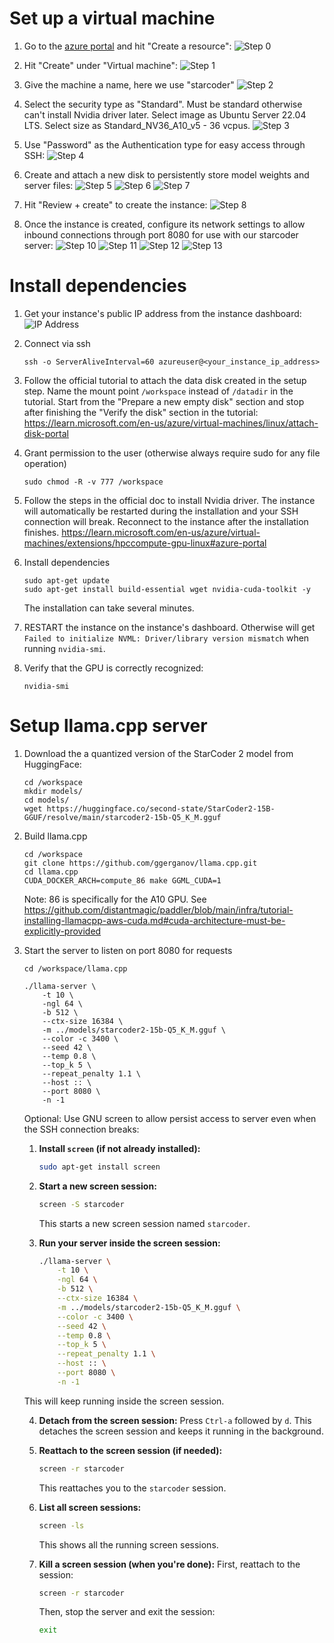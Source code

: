 
# Set up a virtual machine

1. Go to the [azure portal](portal.azure.com) and hit "Create a resource":
![Step 0](images/0_create_a_resource.png)

2. Hit "Create" under "Virtual machine":
![Step 1](images/1_virtual_machine_create.png)

3. Give the machine a name, here we use "starcoder"
![Step 2](images/2_virtual_machine_name.png)

4. Select the security type as "Standard". Must be standard otherwise can't install Nvidia driver later. Select image as Ubuntu Server 22.04 LTS. Select size as Standard_NV36_A10_v5 - 36 vcpus.
![Step 3](images/3_virtual_machine_security_type_image_size.png)

5. Use "Password" as the Authentication type for easy access through SSH:
![Step 4](images/4_virtual_machine_authentication_type.png)

6. Create and attach a new disk to persistently store model weights and server files:
![Step 5](images/5_virtual_machine_create_and_attach_a_new_disk.png)
![Step 6](images/6_virtual_machine_create_a_new_disk_change_size.png)
![Step 7](images/7_virtual_machine_select_a_disk_size.png)

7. Hit "Review + create" to create the instance:
![Step 8](images/8_virtual_machine_review_and_create.png)

8. Once the instance is created, configure its network settings to allow inbound connections through port 8080 for use with our starcoder server:
![Step 10](images/10_virtual_machine_network_settings.png)
![Step 11](images/11_virtual_machine_create_port_rule.png)
![Step 12](images/12_virtual_machine_inbound_port_rule.png)
![Step 13](images/13_virtual_machine_add_inbound_security_rule.png)

# Install dependencies

1. Get your instance's public IP address from the instance dashboard:
![IP Address](images/9_virtual_machine_public_ip_address.png)

2. Connect via ssh
    ```
    ssh -o ServerAliveInterval=60 azureuser@<your_instance_ip_address>
    ```

3. Follow the official tutorial to attach the data disk created in the setup step. Name the mount point `/workspace` instead of `/datadir` in the tutorial. Start from the "Prepare a new empty disk" section and stop after finishing the "Verify the disk" section in the tutorial:
https://learn.microsoft.com/en-us/azure/virtual-machines/linux/attach-disk-portal

4. Grant permission to the user (otherwise always require sudo for any file operation)
    ```
    sudo chmod -R -v 777 /workspace
    ```

5. Follow the steps in the official doc to install Nvidia driver. The instance will automatically be restarted during the installation and your SSH connection will break. Reconnect to the instance after the installation finishes.
    https://learn.microsoft.com/en-us/azure/virtual-machines/extensions/hpccompute-gpu-linux#azure-portal

6. Install dependencies
    ```
    sudo apt-get update
    sudo apt-get install build-essential wget nvidia-cuda-toolkit -y
    ```
    The installation can take several minutes.

7. RESTART the instance on the instance's dashboard. Otherwise will get `Failed to initialize NVML: Driver/library version mismatch` when running `nvidia-smi`.

8. Verify that the GPU is correctly recognized:
    ```
    nvidia-smi
    ```

# Setup llama.cpp server
1. Download the a quantized version of the StarCoder 2 model from HuggingFace:
    ```
    cd /workspace
    mkdir models/
    cd models/
    wget https://huggingface.co/second-state/StarCoder2-15B-GGUF/resolve/main/starcoder2-15b-Q5_K_M.gguf
    ```
2. Build llama.cpp
    ```
    cd /workspace
    git clone https://github.com/ggerganov/llama.cpp.git
    cd llama.cpp
    CUDA_DOCKER_ARCH=compute_86 make GGML_CUDA=1
    ```

    Note: 86 is specifically for the A10 GPU. See https://github.com/distantmagic/paddler/blob/main/infra/tutorial-installing-llamacpp-aws-cuda.md#cuda-architecture-must-be-explicitly-provided

3. Start the server to listen on port 8080 for requests
    ```
    cd /workspace/llama.cpp

    ./llama-server \
        -t 10 \
        -ngl 64 \
        -b 512 \
        --ctx-size 16384 \
        -m ../models/starcoder2-15b-Q5_K_M.gguf \
        --color -c 3400 \
        --seed 42 \
        --temp 0.8 \
        --top_k 5 \
        --repeat_penalty 1.1 \
        --host :: \
        --port 8080 \
        -n -1
    ```

    Optional: Use GNU screen to allow persist access to server even when the SSH connection breaks:

    1. **Install `screen` (if not already installed):**
        ```sh
        sudo apt-get install screen
        ```

    2. **Start a new screen session:**
        ```sh
        screen -S starcoder
        ```
        This starts a new screen session named `starcoder`.

    3. **Run your server inside the screen session:**
        ```sh
        ./llama-server \
            -t 10 \
            -ngl 64 \
            -b 512 \
            --ctx-size 16384 \
            -m ../models/starcoder2-15b-Q5_K_M.gguf \
            --color -c 3400 \
            --seed 42 \
            --temp 0.8 \
            --top_k 5 \
            --repeat_penalty 1.1 \
            --host :: \
            --port 8080 \
            -n -1
        ```
    This will keep running inside the screen session.

    4. **Detach from the screen session:**
        Press `Ctrl-a` followed by `d`. This detaches the screen session and keeps it running in the background.

    5. **Reattach to the screen session (if needed):**
        ```sh
        screen -r starcoder
        ```
        This reattaches you to the `starcoder` session.

    6. **List all screen sessions:**
        ```sh
        screen -ls
        ```
        This shows all the running screen sessions.

    8. **Kill a screen session (when you're done):**
        First, reattach to the session:
        ```sh
        screen -r starcoder
        ```
        Then, stop the server and exit the session:
        ```sh
        exit
        ```
